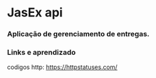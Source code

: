 # JasEx api

### Aplicação de gerenciamento de entregas.


### Links e aprendizado

codigos http: https://httpstatuses.com/